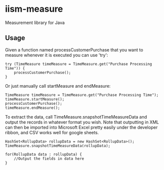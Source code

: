# iism-measure
Measurement library for Java

## Usage

Given a function named processCustomerPurchase that you want to measure whenever it is executed you can use 'try':

	try (TimeMeasure timeMeasure = TimeMeasure.get("Purchase Processing Time")) {
		processCustomerPurchase();
	}

Or just manually call startMeasure and endMeasure:

	TimeMeasure timeMeasure = TimeMeasure.get("Purchase Processing Time");
	timeMeasure.startMeasure();
	processCustomerPurchase();
	timeMeasure.endMeasure();

To extract the data, call TimeMeasure.snapshotTimeMeasureData and output the records in whatever format you wish.  Note that outputting in XML can then be imported into Microsoft Excel pretty easily under the developer ribbon, and CSV works well for google sheets.

	HashSet<RollupData> rollupData = new HashSet<RollupData>();
	TimeMeasure.snapshotTimeMeasureData(rollupData);
    
	for(RollupData data : rollupData) {
		//Output the fields in data here
	}
